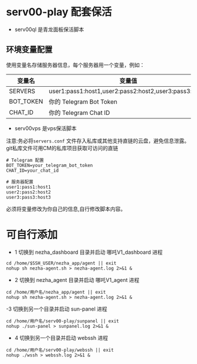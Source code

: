 # serv00-play 配套保活
- serv00ql 是青龙面板保活脚本
## 环境变量配置
使用变量名存储服务器信息，每个服务器用一个变量，例如：

|  变量名    | 变量值                                                    |
|  ----      | ----                                                      |
| SERVERS    | user1:pass1:host1,user2:pass2:host2,user3:pass3:host3     |
| BOT_TOKEN  | 你的 Telegram Bot Token                                   |
| CHAT_ID    |你的 Telegram Chat ID                                      |

- serv00vps 是vps保活脚本

注意:务必将`servers.conf` 文件存入私库或其他支持直链的云盘，避免信息泄露。git私库文件可用CM的私库项目获取可访问的直链
```
# Telegram 配置
BOT_TOKEN=your_telegram_bot_token
CHAT_ID=your_chat_id

# 服务器配置
user1:pass1:host1
user2:pass2:host2
user3:pass3:host3
```

必须将变量修改为你自己的信息,自行修改脚本内容。


# 可自行添加 
- 1 切换到 nezha_dashboard 目录并启动 哪吒V1_dashboard 进程

```
cd /home/$SSH_USER/nezha_app/agent || exit
nohup sh nezha-agent.sh > nezha-agent.log 2>&1 &
```
- 2 切换到 nezha_agent 目录并启动 哪吒V1_agent 进程
```
cd /home/用户名/nezha_app/agent || exit
nohup sh nezha-agent.sh > nezha-agent.log 2>&1 &
```
-3 切换到另一个目录并启动 sun-panel 进程
```
cd /home/用户名/serv00-play/sunpanel || exit
nohup ./sun-panel > sunpanel.log 2>&1 &
```
- 4 切换到另一个目录并启动 webssh 进程
```
cd /home/用户名/serv00-play/webssh || exit
nohup ./wssh > webssh.log 2>&1 &
```
  
